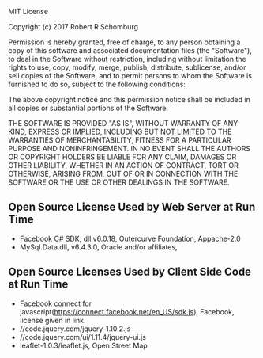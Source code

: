 MIT License

Copyright (c) 2017 Robert R Schomburg

Permission is hereby granted, free of charge, to any person obtaining a copy
of this software and associated documentation files (the "Software"), to deal
in the Software without restriction, including without limitation the rights
to use, copy, modify, merge, publish, distribute, sublicense, and/or sell
copies of the Software, and to permit persons to whom the Software is
furnished to do so, subject to the following conditions:

The above copyright notice and this permission notice shall be included in all
copies or substantial portions of the Software.

THE SOFTWARE IS PROVIDED "AS IS", WITHOUT WARRANTY OF ANY KIND, EXPRESS OR
IMPLIED, INCLUDING BUT NOT LIMITED TO THE WARRANTIES OF MERCHANTABILITY,
FITNESS FOR A PARTICULAR PURPOSE AND NONINFRINGEMENT. IN NO EVENT SHALL THE
AUTHORS OR COPYRIGHT HOLDERS BE LIABLE FOR ANY CLAIM, DAMAGES OR OTHER
LIABILITY, WHETHER IN AN ACTION OF CONTRACT, TORT OR OTHERWISE, ARISING FROM,
OUT OF OR IN CONNECTION WITH THE SOFTWARE OR THE USE OR OTHER DEALINGS IN THE
SOFTWARE.

## Open Source License Used by Web Server at Run Time
* Facebook C# SDK, dll v6.0.18, Outercurve Foundation, Appache-2.0
* MySql.Data.dll, v6.4.3.0, Oracle and/or affiliates,  
## Open Source Licenses Used by Client Side Code at Run Time
* Facebook connect for javascript(https://connect.facebook.net/en_US/sdk.js), Facebook, license given in link.
* //code.jquery.com/jquery-1.10.2.js
* //code.jquery.com/ui/1.11.4/jquery-ui.js
* leaflet-1.0.3/leaflet.js, Open Street Map

